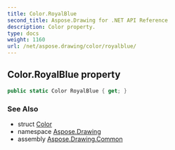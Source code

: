 ```yaml
---
title: Color.RoyalBlue
second_title: Aspose.Drawing for .NET API Reference
description: Color property. 
type: docs
weight: 1160
url: /net/aspose.drawing/color/royalblue/
---
```

## Color.RoyalBlue property

```csharp
public static Color RoyalBlue { get; }
```

### See Also

* struct [Color](../)
* namespace [Aspose.Drawing](../../color/)
* assembly [Aspose.Drawing.Common](../../../)


